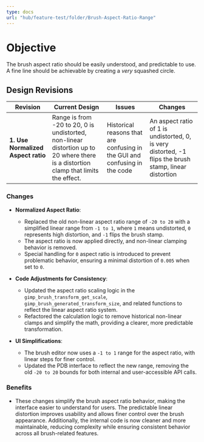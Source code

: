 ```yaml
---
type: docs
url: "hub/feature-test/folder/Brush-Aspect-Ratio-Range"
---
```


# Objective

The brush aspect ratio should be easily understood, and predictable to use. A fine line should be achievable by creating a _very_ squashed circle.

## Design Revisions

| **Revision**  | **Current Design**  | **Issues**  | **Changes** |
|--------------------------------------------|---------------------------------------------------------------------------------------------|----------------------------------------------------------------------------------------------|-----------------------------------------------------------|
| **1. Use Normalized Aspect ratio** | Range is from -20 to 20, 0 is undistorted, non-linear distortion up to 20 where there is a distortion clamp that limits the effect. | Historical reasons that are confusing in the GUI and confusing in the code | An aspect ratio of 1 is undistorted, 0, is very distorted, -1 flips the brush stamp, linear distortion |

### Changes

- **Normalized Aspect Ratio**:
   - Replaced the old non-linear aspect ratio range of `-20 to 20` with a simplified linear range from `-1 to 1`, where `1` means undistorted, `0` represents high distortion, and `-1` flips the brush stamp.
   - The aspect ratio is now applied directly, and non-linear clamping behavior is removed.
   - Special handling for `0` aspect ratio is introduced to prevent problematic behavior, ensuring a minimal distortion of `0.005` when set to `0`.

- **Code Adjustments for Consistency**:
   - Updated the aspect ratio scaling logic in the `gimp_brush_transform_get_scale`, `gimp_brush_generated_transform_size`, and related functions to reflect the linear aspect ratio system.
   - Refactored the calculation logic to remove historical non-linear clamps and simplify the math, providing a clearer, more predictable transformation.

- **UI Simplifications**:
   - The brush editor now uses a `-1 to 1` range for the aspect ratio, with linear steps for finer control.
   - Updated the PDB interface to reflect the new range, removing the old `-20 to 20` bounds for both internal and user-accessible API calls.

### **Benefits**

- These changes simplify the brush aspect ratio behavior, making the interface easier to understand for users. The predictable linear distortion improves usability and allows finer control over the brush appearance. Additionally, the internal code is now cleaner and more maintainable, reducing complexity while ensuring consistent behavior across all brush-related features.
